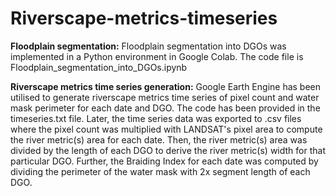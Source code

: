 # Riverscape-metrics-timeseries

**Floodplain segmentation:**
Floodplain segmentation into DGOs was implemented in a Python environment in Google Colab. The code file is Floodplain_segmentation_into_DGOs.ipynb

**Riverscape metrics time series generation:**
Google Earth Engine has been utilised to generate riverscape metrics time series of pixel count and water mask perimeter for each date and DGO. The code has been provided in the timeseries.txt file. 
Later, the time series data was exported to .csv files where the pixel count was multiplied with LANDSAT's pixel area to compute the river metric(s) area for each date. Then, the river metric(s) area was divided by the length of each DGO to derive the river metric(s) width for that particular DGO. Further, the Braiding Index for each date was computed by dividing the perimeter of the water mask with 2x segment length of each DGO. 


